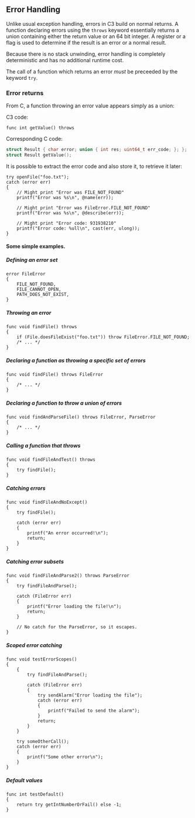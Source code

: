## Error Handling

Unlike usual exception handling, errors in C3 build on normal returns. A function declaring errors using the `throws` keyword essentially returns a union containing either the return value or an 64 bit integer. A register or a flag is used to determine if the result is an error or a normal result.

Because there is no stack unwinding, error handling is completely deterministic and has no additional runtime cost.

The call of a function which returns an error _must_ be preceeded by the keyword `try`. 

### Error returns

From C, a function throwing an error value appears simply as a union:

C3 code:
```
func int getValue() throws
```

Corresponding C code:
```c
struct Result { char error; union { int res; uint64_t err_code; }; };
struct Result getValue();
```

It is possible to extract the error code and also store it, to retrieve it later:

```
try openFile("foo.txt");
catch (error err)
{
    // Might print "Error was FILE_NOT_FOUND"
    printf("Error was %s\n", @name(err)); 
    
    // Might print "Error was FileError.FILE_NOT_FOUND"
    printf("Error was %s\n", @describe(err)); 
    
    // Might print "Error code: 931938210"
    printf("Error code: %ull\n", cast(err, ulong)); 
}
```

#### Some simple examples.

##### Defining an error set
```
error FileError
{
    FILE_NOT_FOUND,
    FILE_CANNOT_OPEN,
    PATH_DOES_NOT_EXIST,    
}
```

##### Throwing an error

```
func void findFile() throws
{
    if (File.doesFileExist("foo.txt")) throw FileError.FILE_NOT_FOUND;
    /* ... */
}
```

##### Declaring a function as throwing a specific set of errors

```
func void findFile() throws FileError
{
    /* ... */
}
```

##### Declaring a function to throw a union of errors
```
func void findAndParseFile() throws FileError, ParseError
{
    /* ... */
}
```

##### Calling a function that throws
```
func void findFileAndTest() throws
{
    try findFile();
}
```

##### Catching errors
```
func void findFileAndNoExcept()
{
    try findFile();
    
    catch (error err)
    {
        printf("An error occurred!\n");
        return;
    }
}
```

##### Catching error subsets
```
func void findFileAndParse2() throws ParseError
{
    try findFileAndParse();
    
    catch (FileError err)
    {
        printf("Error loading the file!\n");
        return;
    }
    
    // No catch for the ParseError, so it escapes.
}
```

##### Scoped error catching
```
func void testErrorScopes()
{
    {
        try findFileAndParse();
        
        catch (FileError err)
        {
            try sendAlarm("Error loading the file");
            catch (error err)
            {
                printf("Failed to send the alarm");
            }
            return;
        }        
    }
    
    try someOtherCall();
    catch (error err)
    {
        printf("Some other error\n");
    }
}
```


##### Default values
```
func int testDefault()
{
    return try getIntNumberOrFail() else -1;
}
```
